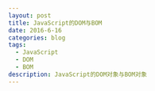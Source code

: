 ```yaml
---
layout: post
title: JavaScript的DOM与BOM
date: 2016-6-16
categories: blog
tags:
  - JavaScript
  - DOM
  - BOM
description: JavaScript的DOM对象与BOM对象
---
```

